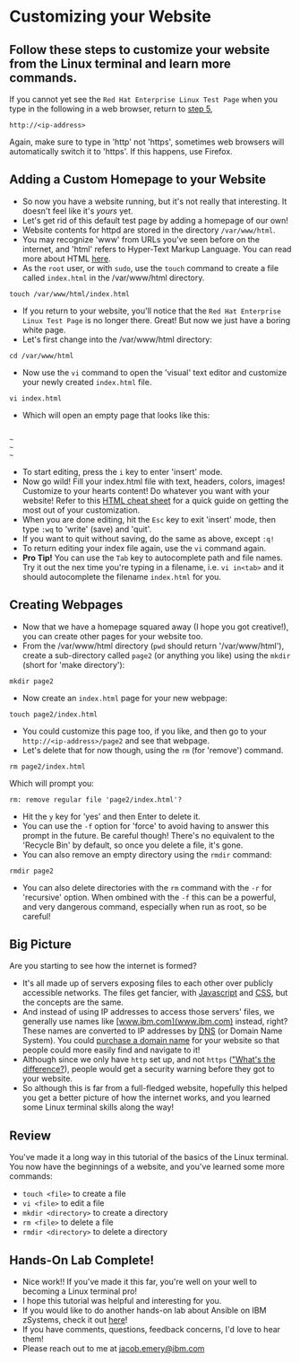 # Customizing your Website
## Follow these steps to customize your website from the Linux terminal and learn more commands.

If you cannot yet see the `Red Hat Enterprise Linux Test Page` when you type in the following in a web browser, return to [step 5](./5_services.md), 
```
http://<ip-address>
```
Again, make sure to type in 'http' not 'https', sometimes web browsers will automatically switch it to 'https'. If this happens, use Firefox.

## Adding a Custom Homepage to your Website
* So now you have a website running, but it's not really that interesting. It doesn't feel like it's <i>yours</i> yet. 
* Let's get rid of this default test page by adding a homepage of our own!
* Website contents for httpd are stored in the directory `/var/www/html`.
* You may recognize 'www' from URLs you've seen before on the internet, and 'html' refers to Hyper-Text Markup Language. You can read more about HTML [here](https://www.hostinger.com/tutorials/what-is-html).
* As the `root` user, or with `sudo`, use the `touch` command to create a file called `index.html` in the /var/www/html directory.
```
touch /var/www/html/index.html
```
* If you return to your website, you'll notice that the `Red Hat Enterprise Linux Test Page` is no longer there. Great! But now we just have a boring white page.
* Let's first change into the /var/www/html directory:
```
cd /var/www/html
```
* Now use the `vi` command to open the 'visual' text editor and customize your newly created `index.html` file.
```
vi index.html
```
* Which will open an empty page that looks like this:
```

~
~
~
```
* To start editing, press the `i` key to enter 'insert' mode.
* Now go wild! Fill your index.html file with text, headers, colors, images! Customize to your hearts content! Do whatever you want with your website! Refer to this [HTML cheat sheet](https://web.stanford.edu/group/csp/cs21/htmlcheatsheet.pdf) for a quick guide on getting the most out of your customization.
* When you are done editing, hit the `Esc` key to exit 'insert' mode, then type `:wq` to 'write' (save) and 'quit'.
* If you want to quit without saving, do the same as above, except `:q!`
* To return editing your index file again, use the `vi` command again.
* <b>Pro Tip!</b> You can use the `Tab` key to autocomplete path and file names. Try it out the nex time you're typing in a filename, i.e. `vi in<tab>` and it should autocomplete the filename `index.html` for you.
## Creating Webpages
* Now that we have a homepage squared away (I hope you got creative!), you can create other pages for your website too.
* From the /var/www/html directory (`pwd` should return '/var/www/html'), create a sub-directory called `page2` (or anything you like) using the `mkdir` (short for 'make directory'):
```
mkdir page2
```
* Now create an `index.html` page for your new webpage:
```
touch page2/index.html
```
* You could customize this page too, if you like, and then go to your `http://<ip-address>/page2` and see that webpage. 
* Let's delete that for now though, using the `rm` (for 'remove') command.
```
rm page2/index.html
```
Which will prompt you:
```
rm: remove regular file 'page2/index.html'? 
```
* Hit the `y` key for 'yes' and then Enter to delete it. 
* You can use the `-f` option for 'force' to avoid having to answer this prompt in the future. Be careful though! There's no equivalent to the 'Recycle Bin' by default, so once you delete a file, it's gone.
* You can also remove an empty directory using the `rmdir` command:
```
rmdir page2
```
* You can also delete directories with the `rm` command with the `-r` for 'recursive' option. When ombined with the `-f` this can be a powerful, and very dangerous command, especially when run as root, so be careful!

## Big Picture
Are you starting to see how the internet is formed?
* It's all made up of servers exposing files to each other over publicly accessible networks. The files get fancier, with [Javascript](https://developer.mozilla.org/en-US/docs/Learn/JavaScript/First_steps/What_is_JavaScript) and [CSS](https://developer.mozilla.org/en-US/docs/Learn/CSS/First_steps/What_is_CSS), but the concepts are the same.
* And instead of using IP addresses to access those servers' files, we generally use names like [www.ibm.com](www.ibm.com) instead, right? These names are converted to IP addresses by [DNS](https://www.cloudflare.com/learning/dns/what-is-dns/) (or Domain Name System). You could [purchase a domain name](https://www.pcmag.com/news/how-to-register-a-domain-name-for-your-website) for your website so that people could more easily find and navigate to it!
* Although since we only have `http` set up, and not `https` (["What's the difference?](https://www.keycdn.com/blog/difference-between-http-and-https)), people would get a security warning before they got to your website.
* So although this is far from a full-fledged website, hopefully this helped you get a better picture of how the internet works, and you learned some Linux terminal skills along the way!

## Review
You've made it a long way in this tutorial of the basics of the Linux terminal. You now have the beginnings of a website, and you've learned some more commands:
* `touch <file>` to create a file
* `vi <file>` to edit a file
* `mkdir <directory>` to create a directory
* `rm <file>` to delete a file
* `rmdir <directory>` to delete a directory

## Hands-On Lab Complete!
* Nice work!! If you've made it this far, you're well on your well to becoming a Linux terminal pro!
* I hope this tutorial was helpful and interesting for you.
* If you would like to do another hands-on lab about Ansible on IBM zSystems, check it out [here](https://github.com/jacobemery/linux1-ansible-lab/tree/general)!
* If you have comments, questions, feedback concerns, I'd love to hear them! 
* Please reach out to me at jacob.emery@ibm.com
